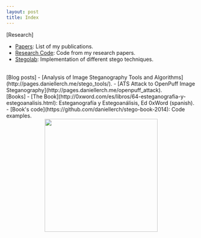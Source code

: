 ```yaml
---
layout: post
title: Index
---
```


[Research]
- [Papers](http://pages.daniellerch.me/publications/): List of my publications.
- [Research Code](http://github.com/daniellerch/papers_code): Code from my research papers.
- [Stegolab](http://github.com/daniellerch/stegolab): Implementation of different stego techniques.

<br>
[Blog posts]
- [Analysis of Image Steganography Tools and Algorithms](http://pages.daniellerch.me/stego_tools/).
- [ATS Attack to OpenPuff Image Steganography](http://pages.daniellerch.me/openpuff_attack).

<br>
[Books]
- [The Book](http://0xword.com/es/libros/64-esteganografia-y-estegoanalisis.html): 
  Esteganografía y Estegoanálisis, Ed 0xWord (spanish).
- [Book's code](https://github.com/daniellerch/stego-book-2014): Code examples.

<center><img width='300px' src='http://pages.daniellerch.me/images/book.jpg'></center>


